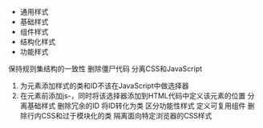 - 通用样式
- 基础样式
- 组件样式
- 结构化样式
- 功能样式

保持规则集结构的一致性
删除僵尸代码
分离CSS和JavaScript
1. 为元素添加样式的类和ID不该在JavaScript中做选择器
2. 在元素前添加js-，同时将该选择器添加到HTML代码中定义该元素的位置
分离基础样式
删除冗余的ID
将ID转化为类
区分功能性样式
定义可复用组件
删除行内CSS和过于模块化的类
隔离面向特定浏览器的CSS样式
